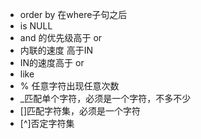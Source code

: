 - order by 在where子句之后
- is NULL 
- and 的优先级高于 or
- 内联的速度 高于IN
- IN的速度高于 or
- like
- % 任意字符出现任意次数
- _匹配单个字符，必须是一个字符，不多不少
- []匹配字符集，必须是一个字符
- [^]否定字符集
